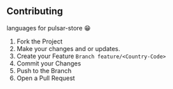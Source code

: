 ## Contributing

languages for pulsar-store :grin:


1. Fork the Project
2. Make your changes and or updates.
3. Create your Feature `Branch feature/<Country-Code>`
4. Commit your Changes
5. Push to the Branch
6. Open a Pull Request